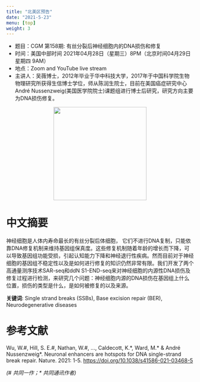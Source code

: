 ```yaml
---
title: "北美区预告"
date: "2021-5-23"
menu: [top]
weight: 3
---
```


- 题目：CGM 第158期: 有丝分裂后神经细胞内的DNA损伤和修复
- 时间：美国中部时间 2021年04月28日（星期三）8PM（北京时间04月29日 星期四 9AM）
- 地点：Zoom and YouTube live stream
- 主讲人：吴薇博士，2012年毕业于华中科技大学，2017年于中国科学院生物物理研究所获得生信博士学位，师从陈润生院士，目前在美国癌症研究中心André Nussenzweig(美国医学院院士)课题组进行博士后研究，研究方向主要为DNA损伤修复。

<div align="center">
<img src="https://i.ibb.co/khgRkpD/1.jpg" height=250>
</div>

# 中文摘要

神经细胞是人体内寿命最长的有丝分裂后体细胞， 它们不进行DNA复制，只能依靠DNA修复机制来维持基因组保真度。这些修复机制随着年龄的增长而下降，可以导致基因组功能受损，引起认知能力下降和神经退行性疾病。然而目前对于神经细胞的基因组不稳定性以及是如何进行修复的知识仍然非常有限。我们开发了两个高通量测序技术SAR-seq和ddN S1-END-seq来对神经细胞的内源性DNA损伤及修复过程进行检测，来研究几个问题：神经细胞内源的DNA损伤在基因组上什么位置，损伤的类型是什么，是如何被修复的以及来源。

**关键词**: Single strand breaks (SSBs), Base excision repair (BER),  Neurodegenerative diseases

# 参考文献

Wu, W.#, Hill, S. E.#, Nathan, W.#, ..., Caldecott, K.\*, Ward, M.\* & André Nussenzweig\*. Neuronal enhancers are hotspots for DNA single-strand break repair. Nature. 2021: 1-5. https://doi.org/10.1038/s41586-021-03468-5

*(# 共同一作；\* 共同通讯作者)*

